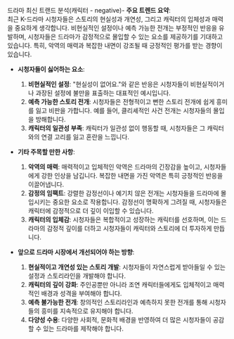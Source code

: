 드라마 최신 트랜드 분석(캐릭터 - negative)- **주요 트렌드 요약**:  
  최근 K-드라마 시청자들은 스토리의 현실성과 개연성, 그리고 캐릭터의 입체성과 매력을 중요하게 생각합니다. 비현실적인 설정이나 예측 가능한 전개는 부정적인 반응을 유발하며, 시청자들은 드라마가 감정적으로 몰입할 수 있는 요소를 제공하기를 기대하고 있습니다. 특히, 악역의 매력과 복잡한 내면이 강조될 때 긍정적인 평가를 받는 경향이 있습니다. 

- **시청자들이 싫어하는 요소**:
  1. **비현실적인 설정**: "현실성이 없어요."와 같은 반응은 시청자들이 비현실적이거나 과장된 설정에 불만을 표출하는 대표적인 예시입니다.
  2. **예측 가능한 스토리 전개**: 시청자들은 전형적이고 뻔한 스토리 전개에 쉽게 흥미를 잃고 비판을 가합니다. 예를 들어, 클리셰적인 사건 전개는 시청자들의 몰입을 방해합니다.
  3. **캐릭터의 일관성 부족**: 캐릭터가 일관성 없이 행동할 때, 시청자들은 그 캐릭터와의 연결 고리를 잃고 혼란을 느낍니다. 

- **기타 주목할 만한 사항**:
  1. **악역의 매력**: 매력적이고 입체적인 악역은 드라마의 긴장감을 높이고, 시청자들에게 강한 인상을 남깁니다. 복잡한 내면을 가진 악역은 특히 긍정적인 반응을 이끌어냅니다.
  2. **감정의 임팩트**: 강렬한 감정선이나 예기치 않은 전개는 시청자들을 드라마에 몰입시키는 중요한 요소로 작용합니다. 감정선이 명확하게 그려질 때, 시청자들은 캐릭터에 감정적으로 더 깊이 이입할 수 있습니다.
  3. **캐릭터의 입체감**: 시청자들은 복합적이고 성장하는 캐릭터를 선호하며, 이는 드라마의 감정적 깊이를 더하고 시청자들이 캐릭터와 스토리에 더 투자하게 만듭니다.

- **앞으로 드라마 시장에서 개선되어야 하는 방향**:
  1. **현실적이고 개연성 있는 스토리 개발**: 시청자들이 자연스럽게 받아들일 수 있는 설정과 스토리라인을 개발해야 합니다.
  2. **캐릭터의 깊이 강화**: 주인공뿐만 아니라 조연 캐릭터들에게도 입체적이고 매력적인 배경과 성격을 부여해야 합니다.
  3. **예측 불가능한 전개**: 창의적인 스토리라인과 예측하지 못한 전개를 통해 시청자들의 흥미를 지속적으로 유지해야 합니다.
  4. **다양성 수용**: 다양한 사회적, 문화적 배경을 반영하여 더 많은 시청자들이 공감할 수 있는 드라마를 제작해야 합니다.